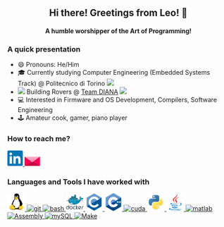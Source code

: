 <h2 align="center"> Hi there! Greetings from Leo! 👋 </h2>

<h4 align="center"> A humble worshipper of the Art of Programming!</h4>

<!--
**palmleon/palmleon** is a ✨ _special_ ✨ repository because its `README.md` (this file) appears on your GitHub profile.

Here are some ideas to get you started:

- 🔭 I’m currently working on ...
- 🌱 I’m currently learning ...
- 👯 I’m looking to collaborate on ...
- 🤔 I’m looking for help with ...
- 💬 Ask me about ...
- 📫 How to reach me: ...
- 😄 Pronouns: ...
- ⚡ Fun fact: ...
-->

### A quick presentation

- 😄 Pronouns: He/Him
- 🎓 Currently studying Computer Engineering (Embedded Systems Track) @ Politecnico di Torino <img src="https://user-images.githubusercontent.com/61068503/182033992-d6b8077f-27a1-4569-b4a3-de848f526b00.png" width=20 height=auto margin-top=10px/>
- <img src="https://cdn-icons-png.flaticon.com/512/944/944255.png" width=20 height=auto> Building Rovers @ <a href="https://www.teamdiana.it/" />Team DIANA</a> <img src="https://www.teamdiana.it/wp-content/uploads/elementor/thumbs/DIANA-Emblem-light-1-patp7stkr2sd1z4lvxlp64vpsunslj7k0g5045fxtw.png" width=20 height=auto />
- 💻 Interested in Firmware and OS Development, Compilers, Software Engineering 
- 🕹 Amateur cook, gamer, piano player

### How to reach me?

<a href="https://www.linkedin.com/in/leonardo-palmucci" /><img width=35 height=auto src="https://raw.githubusercontent.com/palmleon/palmleon/main/icons/linkedin.svg" /> </a>
<a href="mailto://leonardo.palmucci@alice.it" /><img width=35 height=auto src="https://raw.githubusercontent.com/palmleon/palmleon/main/icons/mail.svg"/></a>

### Languages and Tools I have worked with

<p align="left"> 
    
  <a href="https://www.linux.org/" target="_blank"> 
    <img src="https://raw.githubusercontent.com/devicons/devicon/master/icons/linux/linux-original.svg" alt="linux" width="40" height="40"/> 
  </a> 
  
  <a href="https://git-scm.com/" target="_blank"> 
    <img src="https://www.vectorlogo.zone/logos/git-scm/git-scm-icon.svg" alt="git" width="40" height="40"/> 
  </a> 
  
  <a href="https://www.gnu.org/software/bash/" target="_blank"> 
    <img src="https://www.vectorlogo.zone/logos/gnu_bash/gnu_bash-icon.svg" alt="bash" width="40" height="40"/> 
  </a> 
  
  <a href="https://www.docker.com/" target="_blank"> 
    <img src="https://raw.githubusercontent.com/devicons/devicon/master/icons/docker/docker-original-wordmark.svg" alt="docker" width="40" height="40"/> 
  </a> 
  
  <a href="https://www.cprogramming.com/" target="_blank"> 
    <img src="https://raw.githubusercontent.com/devicons/devicon/master/icons/c/c-original.svg" alt="c" width="40" height="40"/>   </a> 
  
  <a href="http://www.cplusplus.org/" target="_blank"> 
    <img src="https://raw.githubusercontent.com/devicons/devicon/master/icons/cplusplus/cplusplus-original.svg" alt="cplusplus" width="40" height="40"/> 
  </a> 
  
  <a href="https://developer.nvidia.com/cuda-toolkit" target="_blank">
    <img src="https://thewizardsgame.com/wp-content/uploads/2018/04/Nvidia_logo.png" alt="cuda" height="40" width="40"/>
  </a>
  
  <a href="https://www.python.org" target="_blank"> 
    <img src="https://raw.githubusercontent.com/devicons/devicon/master/icons/python/python-original.svg" alt="python" width="40" height="40"/> 
  </a> 

  <a href="https://www.java.com" target="_blank"> 
    <img src="https://raw.githubusercontent.com/devicons/devicon/master/icons/java/java-original.svg" alt="java" width="40" height="40"/> 
  </a>
  
  <a href="https://www.mathworks.com/" target="_blank">
  <img src="https://upload.wikimedia.org/wikipedia/commons/thumb/2/21/Matlab_Logo.png/534px-Matlab_Logo.png" alt="matlab" width="40" height="40"/>
  </a>
  
  <a href="https://en.wikipedia.org/wiki/Assembly_language" target="_blank">
    <img src="https://hackr.io/tutorials/assembly-language/logo-assembly-language.svg?ver=1603208610" alt="Assembly" width="40" height="40"/>
  </a>
  
  <a href="https://www.mysql.com/" target="_blank">
     <img src="https://www.vectorlogo.zone/logos/mysql/mysql-icon.svg" alt="mySQL" width="40" height="40"/>
  </a>
  
  <a href="https://www.gnu.org/software/make/" target="_blank">
    <img src="https://plugins.jetbrains.com/files/9333/199740/icon/pluginIcon.svg" alt="Make" width="40" height="40"/>
  </a>
    
</p>
